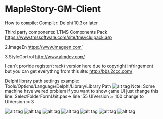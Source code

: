# MapleStory-GM-Client
How to compile:
Compiler:
Delphi 10.3 or later

Third party components:
1.TMS Components Pack
https://www.tmssoftware.com/site/tmsvcluipack.asp

2.ImageEn
https://www.imageen.com/

3.StyleControl
http://www.almdev.com/

I can't provide register(crack) version here due to copyright infringement but you can get everything from this site: http://bbs.2ccc.com/

Delphi library  path settings example:
Tools/Options/Language/Delphi/Library/Library Path
![alt tag](https://i.imgur.com/L5K4MJE.jpg"")
Note:
Some machine have weired problem if you want to show game UI just change this line:
SelectFolderFormUnit.pas-> line 155
UIVersion := 100 change to  UIVersion := 3

![alt tag](https://i.imgur.com/zr8EXFy.jpg"")
![alt tag](https://i.imgur.com/bfg2x8K.jpg"")
![alt tag](https://i.imgur.com/6Lkjkfv.jpg"")
![alt tag](https://i.imgur.com/Vep2nUb.jpg"")
![alt tag](https://i.imgur.com/xJo1foC.jpg"")
![alt tag](https://i.imgur.com/vB4bceS.jpg " ")
![alt tag](https://i.imgur.com/VbfDRVw.jpg "")


